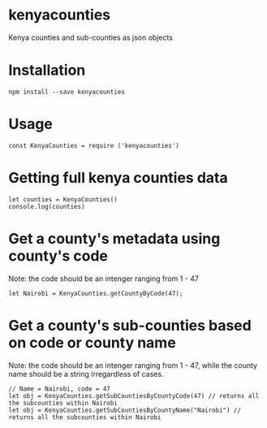 # kenyacounties
Kenya counties and sub-counties as json objects

# Installation
```
npm install --save kenyacounties
```

# Usage
```
const KenyaCounties = require ('kenyacounties')
```

# Getting full kenya counties data
```
let counties = KenyaCounties()
console.log(counties)
```

# Get a county's metadata using county's code
Note: the code should be an intenger ranging from 1 - 47
```
let Nairobi = KenyaCounties.getCountyByCode(47);
```

# Get a county's sub-counties based on code or county name
Note: the code should be an intenger ranging from 1 - 47, while the county name should be a string irregardless of cases.
```
// Name = Nairobi, code = 47
let obj = KenyaCounties.getSubCountiesByCountyCode(47) // returns all the subcounties within Nairobi
let obj = KenyaCounties.getSubCountiesByCountyName("Nairobi") // returns all the subcounties within Nairobi
```
